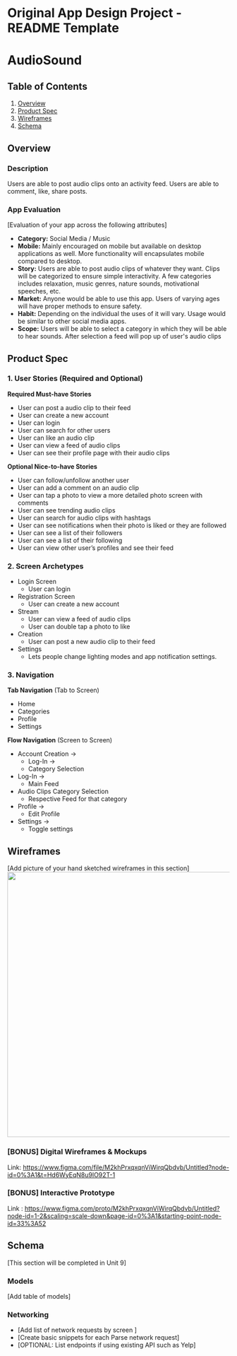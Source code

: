 Original App Design Project - README Template
===

# AudioSound

## Table of Contents
1. [Overview](#Overview)
1. [Product Spec](#Product-Spec)
1. [Wireframes](#Wireframes)
2. [Schema](#Schema)

## Overview
### Description
Users are able to post audio clips onto an activity feed. Users are able to comment, like, share posts. 

### App Evaluation
[Evaluation of your app across the following attributes]
- **Category:** Social Media / Music
- **Mobile:** Mainly encouraged on mobile but available on desktop applications as well. More functionality will encapsulates mobile compared to desktop.
- **Story:** Users are able to post audio clips of whatever they want. Clips will be categorized to ensure simple interactivity. A few categories includes relaxation, music genres, nature sounds, motivational speeches, etc.  
- **Market:** Anyone would be able to use this app. Users of varying ages will have proper methods to ensure safety. 
- **Habit:** Depending on the individual the uses of it will vary. Usage would be similar to other social media apps.
- **Scope:** Users will be able to select a category in which they will be able to hear sounds. After selection a feed will pop up of user's audio clips 

## Product Spec

### 1. User Stories (Required and Optional)

**Required Must-have Stories**

* User can post a audio clip to their feed
* User can create a new account
* User can login
* User can search for other users
* User can like an audio clip
* User can view a feed of audio clips
* User can see their profile page with their audio clips

**Optional Nice-to-have Stories**

* User can follow/unfollow another user
* User can add a comment on an audio clip
* User can tap a photo to view a more detailed photo screen with comments
* User can see trending audio clips
* User can search for audio clips with hashtags
* User can see notifications when their photo is liked or they are followed
* User can see a list of their followers
* User can see a list of their following
* User can view other user’s profiles and see their feed

### 2. Screen Archetypes

* Login Screen
    * User can login
* Registration Screen
    * User can create a new account
* Stream
    * User can view a feed of audio clips
    * User can double tap a photo to like
* Creation
    * User can post a new audio clip to their feed
* Settings
    * Lets people change lighting modes and app notification settings.

### 3. Navigation

**Tab Navigation** (Tab to Screen)
* Home
* Categories
* Profile
* Settings

**Flow Navigation** (Screen to Screen)

* Account Creation -> 
    * Log-In ->
    * Category Selection
* Log-In ->
    * Main Feed
* Audio Clips Category Selection
    * Respective Feed for that category
* Profile -> 
    * Edit Profile
* Settings ->
    * Toggle settings

## Wireframes
[Add picture of your hand sketched wireframes in this section]
<img src="YOUR_WIREFRAME_IMAGE_URL" width=600>

### [BONUS] Digital Wireframes & Mockups
Link: https://www.figma.com/file/M2khPrxqxqnViWirqQbdvb/Untitled?node-id=0%3A1&t=Hd6WyEqN8u9lO92T-1

### [BONUS] Interactive Prototype
Link : https://www.figma.com/proto/M2khPrxqxqnViWirqQbdvb/Untitled?node-id=1-2&scaling=scale-down&page-id=0%3A1&starting-point-node-id=33%3A52

## Schema 
[This section will be completed in Unit 9]
### Models
[Add table of models]
### Networking
- [Add list of network requests by screen ]
- [Create basic snippets for each Parse network request]
- [OPTIONAL: List endpoints if using existing API such as Yelp]
